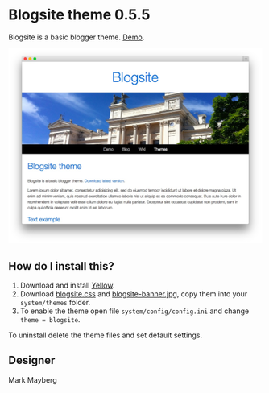 Blogsite theme 0.5.5
====================
Blogsite is a basic blogger theme. [Demo](http://demo.datenstrom.se/themes/blogsite-theme).

![Screenshot](blogsite-theme.jpg?raw=true)

How do I install this?
----------------------
1. Download and install [Yellow](https://github.com/datenstrom/yellow/).  
2. Download [blogsite.css](blogsite.css?raw=true) and [blogsite-banner.jpg](blogsite-banner.jpg?raw=true), copy them into your `system/themes` folder.  
3. To enable the theme open file `system/config/config.ini` and change `theme = blogsite`.  

To uninstall delete the theme files and set default settings.

Designer
--------
Mark Mayberg